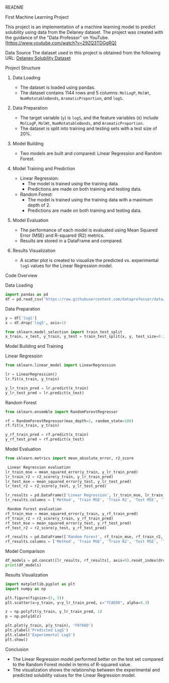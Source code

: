  README

 First Machine Learning Project

This project is an implementation of a machine learning model to predict solubility using data from the Delaney dataset. The project was created with the guidance of the "Data Professor" on YouTube.
[https://www.youtube.com/watch?v=29ZQ3TDGgRQ]

 Data Source
The dataset used in this project is obtained from the following URL:
[Delaney Solubility Dataset](https://raw.githubusercontent.com/dataprofessor/data/master/delaney_solubility_with_descriptors.csv)

 Project Structure
1. Data Loading
    - The dataset is loaded using pandas.
    - The dataset contains 1144 rows and 5 columns: `MolLogP`, `MolWt`, `NumRotatableBonds`, `AromaticProportion`, and `logS`.

2. Data Preparation
    - The target variable (`y`) is `logS`, and the feature variables (`X`) include `MolLogP`, `MolWt`, `NumRotatableBonds`, and `AromaticProportion`.
    - The dataset is split into training and testing sets with a test size of 20%.

3. Model Building
    - Two models are built and compared: Linear Regression and Random Forest.

4. Model Training and Prediction
    - Linear Regression:
        - The model is trained using the training data.
        - Predictions are made on both training and testing data.
    - Random Forest:
        - The model is trained using the training data with a maximum depth of 2.
        - Predictions are made on both training and testing data.

5. Model Evaluation
    - The performance of each model is evaluated using Mean Squared Error (MSE) and R-squared (R2) metrics.
    - Results are stored in a DataFrame and compared.

6. Results Visualization
    - A scatter plot is created to visualize the predicted vs. experimental `logS` values for the Linear Regression model.

 Code Overview

 Data Loading
```python
import pandas as pd
df = pd.read_csv('https://raw.githubusercontent.com/dataprofessor/data/master/delaney_solubility_with_descriptors.csv')
```

 Data Preparation
```python
y = df['logS']
x = df.drop('logS', axis=1)

from sklearn.model_selection import train_test_split
x_train, x_test, y_train, y_test = train_test_split(x, y, test_size=0.2, random_state=100)
```

 Model Building and Training

 Linear Regression
```python
from sklearn.linear_model import LinearRegression

lr = LinearRegression()
lr.fit(x_train, y_train)

y_lr_train_pred = lr.predict(x_train)
y_lr_test_pred = lr.predict(x_test)
```

 Random Forest
```python
from sklearn.ensemble import RandomForestRegressor

rf = RandomForestRegressor(max_depth=2, random_state=100)
rf.fit(x_train, y_train)

y_rf_train_pred = rf.predict(x_train)
y_rf_test_pred = rf.predict(x_test)
```

 Model Evaluation
```python
from sklearn.metrics import mean_absolute_error, r2_score

 Linear Regression evaluation
lr_train_mse = mean_squared_error(y_train, y_lr_train_pred)
lr_train_r2 = r2_score(y_train, y_lr_train_pred)
lr_test_mse = mean_squared_error(y_test, y_lr_test_pred)
lr_test_r2 = r2_score(y_test, y_lr_test_pred)

lr_results = pd.DataFrame(['Linear Regression', lr_train_mse, lr_train_r2, lr_test_mse, lr_test_r2]).transpose()
lr_results.columns = ['Method', 'Train MSE', 'Train R2', 'Test MSE', 'Test R2']

 Random Forest evaluation
rf_train_mse = mean_squared_error(y_train, y_rf_train_pred)
rf_train_r2 = r2_score(y_train, y_rf_train_pred)
rf_test_mse = mean_squared_error(y_test, y_rf_test_pred)
rf_test_r2 = r2_score(y_test, y_rf_test_pred)

rf_results = pd.DataFrame(['Random Forest', rf_train_mse, rf_train_r2, rf_test_mse, rf_test_r2]).transpose()
rf_results.columns = ['Method', 'Train MSE', 'Train R2', 'Test MSE', 'Test R2']
```

 Model Comparison
```python
df_models = pd.concat([lr_results, rf_results], axis=0).reset_index(drop=True)
print(df_models)
```

 Results Visualization
```python
import matplotlib.pyplot as plt
import numpy as np

plt.figure(figsize=(5, 5))
plt.scatter(x=y_train, y=y_lr_train_pred, c="7CAE00", alpha=0.3)

z = np.polyfit(y_train, y_lr_train_pred, 1)
p = np.poly1d(z)

plt.plot(y_train, p(y_train), 'F8766D')
plt.ylabel('Predicted LogS')
plt.xlabel('Experimental LogS')
plt.show()
```

 Conclusion
- The Linear Regression model performed better on the test set compared to the Random Forest model in terms of R-squared value.
- The visualization shows the relationship between the experimental and predicted solubility values for the Linear Regression model.
